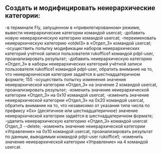 ## Создать и модифицировать неиерархические категории:
-в терминале Fly, запущенном в «привилегированном» режиме, вывести
неиерархические категории командой usercat;
-добавить новую неиерархическую категорию командой usercat;
-переименовать неиерархическую категорию «otdel3» в «Отдел_3»
командой usercat;
-осуществить попытку модификации наборов неиерархических
категорий учётной записи пользователя rukoffice1 командой pdpl-user,
проанализировать результат;
-добавить неиерархическую категорию «Отдел_3» в наборы
неиерархических категорий учётной записи пользователя rukoffice1 командой
pdpl-user, обратить внимание на то, что неиерархическая категория задаётся в
шестнадцатеричном формате;
155
-осуществить попытку изменения значения неиерархической категории
«Отдел_3» на значение 2 командой usercat, проанализировать результат;
-изменить значение неиерархической категории «Отдел_3» на 0x10
командой usercat;
-изменить значение неиерархической категории «Отдел_3» на 0x20
командой usercat, обратить внимание на то, что независимо от указания типа
числа по префиксу «0x» (десятичное или шестнадцатеричное) значение
неиерархической категории задаётся в шестнадцатеричном формате;
-удалить неиерархическую категорию «Отдел_3» командой usercat
Отдел_3 --delete;
-изменить значение неиерархической категории «Управление» на 0x10
командой usercat, проанализировать результат по данным, выводимым
командой pdpl-user rukoffice1;
-изменить значение неиерархической категории «Управление» на 4
командой usercat.